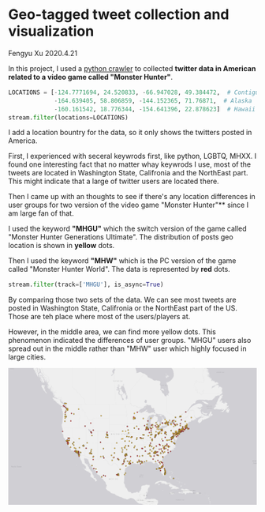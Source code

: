 # Geo-tagged tweet collection and visualization
Fengyu Xu 2020.4.21

In this project, I used a [python crawler](geosearch.ipynb) to collected **twitter data in American related to a video game called "Monster Hunter"**.

```Python
LOCATIONS = [-124.7771694, 24.520833, -66.947028, 49.384472,  # Contiguous US
             -164.639405, 58.806859, -144.152365, 71.76871,  # Alaska
             -160.161542, 18.776344, -154.641396, 22.878623]  # Hawaii
stream.filter(locations=LOCATIONS)
```
I add a location bountry for the data, so it only shows the twitters posted in America.

First, I experienced with seceral keywrods first, like python, LGBTQ, MHXX. I found one interesting fact that no matter whay keywrods I use, most of the tweets are located in Washington State, Califronia and the NorthEast part. This might indicate that a large of twitter users are located there.

Then I came up with an thoughts to see if there's any location differences in user groups for two version of the video game "Monster Hunter"** since I am large fan of that.


 I used the keyword **"MHGU"** which the switch version of the game called "Monster Hunter Generations Ultimate". The distribution of posts geo location is shown in **yellow** dots.

Then I used the keyword **"MHW"** which is the PC version of the game called "Monster Hunter World". The data is represented by **red** dots.

```Python
stream.filter(track=['MHGU'], is_async=True)
```

By comparing those two sets of the data. We can see most tweets are posted in Washington State, Califronia or the NorthEast part of the US. Those are teh place where most of the users/players at.

However, in the middle area, we can find more yellow dots. This phenomenon indicated the differences of user groups. "MHGU" users also spread out in the middle rather than "MHW" user which highly focused in large cities.

![](img/lab2_map.png)
